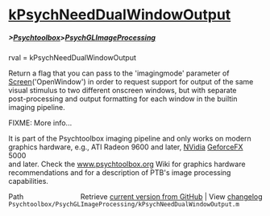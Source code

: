 # [kPsychNeedDualWindowOutput](kPsychNeedDualWindowOutput)
##### >[Psychtoolbox](Psychtoolbox)>[PsychGLImageProcessing](PsychGLImageProcessing)

rval = kPsychNeedDualWindowOutput  
  
Return a flag that you can pass to the 'imagingmode' parameter of  
[Screen](Screen)('OpenWindow') in order to request support for output of the same  
visual stimulus to two different onscreen windows, but with separate  
post-processing and output formatting for each window in the builtin  
imaging pipeline.  
  
FIXME: More info...  
  
It is part of the Psychtoolbox imaging pipeline and only works on modern  
graphics hardware, e.g., ATI Radeon 9600 and later, [NVidia](NVidia) [GeforceFX](GeforceFX) 5000  
and later. Check the www.psychtoolbox.org Wiki for graphics hardware  
recommendations and for a description of PTB's image processing  
capabilities.  




<div class="code_header" style="text-align:right;">
  <span style="float:left;">Path&nbsp;&nbsp;</span> <span class="counter">Retrieve <a href=
  "https://raw.github.com/Psychtoolbox-3/Psychtoolbox-3/beta/Psychtoolbox/PsychGLImageProcessing/kPsychNeedDualWindowOutput.m">current version from GitHub</a> | View <a href=
  "https://github.com/Psychtoolbox-3/Psychtoolbox-3/commits/beta/Psychtoolbox/PsychGLImageProcessing/kPsychNeedDualWindowOutput.m">changelog</a></span>
</div>
<div class="code">
  <code>Psychtoolbox/PsychGLImageProcessing/kPsychNeedDualWindowOutput.m</code>
</div>


